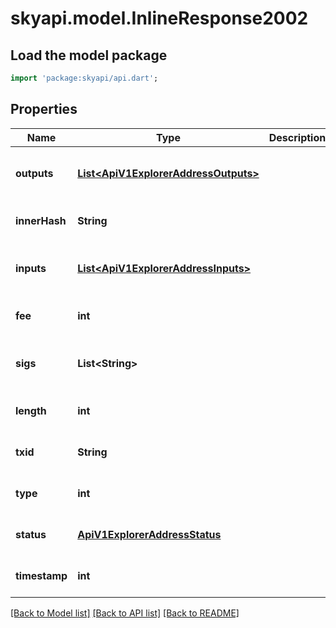 # skyapi.model.InlineResponse2002

## Load the model package
```dart
import 'package:skyapi/api.dart';
```

## Properties
Name | Type | Description | Notes
------------ | ------------- | ------------- | -------------
**outputs** | [**List&lt;ApiV1ExplorerAddressOutputs&gt;**](ApiV1ExplorerAddressOutputs.md) |  | [optional] [default to const []]
**innerHash** | **String** |  | [optional] [default to null]
**inputs** | [**List&lt;ApiV1ExplorerAddressInputs&gt;**](ApiV1ExplorerAddressInputs.md) |  | [optional] [default to const []]
**fee** | **int** |  | [optional] [default to null]
**sigs** | **List&lt;String&gt;** |  | [optional] [default to const []]
**length** | **int** |  | [optional] [default to null]
**txid** | **String** |  | [optional] [default to null]
**type** | **int** |  | [optional] [default to null]
**status** | [**ApiV1ExplorerAddressStatus**](ApiV1ExplorerAddressStatus.md) |  | [optional] [default to null]
**timestamp** | **int** |  | [optional] [default to null]

[[Back to Model list]](../README.md#documentation-for-models) [[Back to API list]](../README.md#documentation-for-api-endpoints) [[Back to README]](../README.md)


